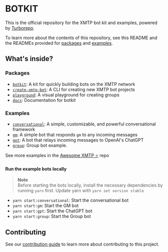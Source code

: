 # BOTKIT

This is the official repository for the XMTP bot kit and examples, powered by [Turborepo](https://turbo.build/repo).

To learn more about the contents of this repository, see this README and the READMEs provided for [packages](https://github.com/xmtp/botkit/tree/main/packages) and [examples](https://github.com/xmtp/botkit/tree/main/examples).

## What's inside?

### Packages

- [`botkit`](/packages/botkit): A kit for quickly building bots on the XMTP network
- [`create-xmtp-bot`](/packages/create-xmtp-bot): A CLI for creating new XMTP bot projects
- [`playground`](/packages/playground): A visual playground for creating groups
- [`docs`](/packages/docs): Documentation for botkit

### Examples

- [`conversational`](/examples/conversational): A simple, customizable, and powerful conversational framework
- [`gm`](/examples/gm): A simple bot that responds `gm` to any incoming messages
- [`gpt`](/examples/gpt): A bot that relays incoming messages to OpenAI's ChatGPT
- [`group`](/examples/group): Group bot example.

See more examples in the [Awesome XMTP ⭐️](https://github.com/xmtp/awesome-xmtp) repo

#### Run the example bots locally

> **Note**  
> Before starting the bots locally, install the necessary dependencies by running `yarn` first. Update yarn with `yarn set version stable`

- `yarn start:conversational`: Start the conversational bot
- `yarn start:gm`: Start the GM bot
- `yarn start:gpt`: Start the ChatGPT bot
- `yarn start:group`: Start the Group bot

## Contributing

See our [contribution guide](./CONTRIBUTING.md) to learn more about contributing to this project.
